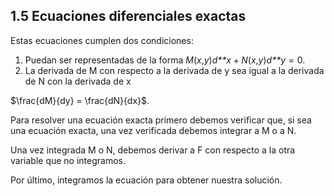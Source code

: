 ## 1.5 Ecuaciones diferenciales exactas

Estas ecuaciones cumplen dos condiciones:

1.  Puedan ser representadas de la forma
    *M*(*x*,*y*)*d**x* + *N*(*x*,*y*)*d**y* = 0.
2.  La derivada de M con respecto a la derivada de y sea igual a la
    derivada de N con la derivada de x

$\frac{dM}{dy} = \frac{dN}{dx}$.

Para resolver una ecuación exacta primero debemos verificar que, si sea
una ecuación exacta, una vez verificada debemos integrar a M o a N.

Una vez integrada M o N, debemos derivar a F con respecto a la otra
variable que no integramos.

Por último, integramos la ecuación para obtener nuestra solución.

